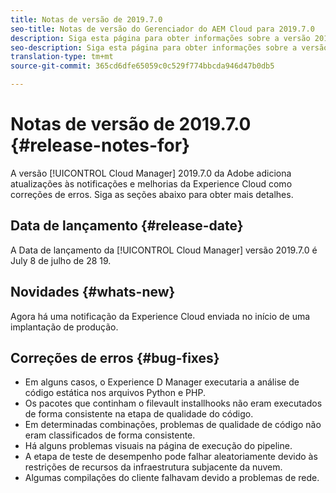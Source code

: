 ```yaml
---
title: Notas de versão de 2019.7.0
seo-title: Notas de versão do Gerenciador do AEM Cloud para 2019.7.0
description: Siga esta página para obter informações sobre a versão 2019.7.0 do Gerenciador de nuvem.
seo-description: Siga esta página para obter informações sobre a versão 2019.7.0 do Gerenciador de AEM Cloud.
translation-type: tm+mt
source-git-commit: 365cd6dfe65059c0c529f774bbcda946d47b0db5

---
```


# Notas de versão de 2019.7.0 {#release-notes-for}

A versão [!UICONTROL Cloud Manager] 2019.7.0 da Adobe adiciona atualizações às notificações e melhorias da Experience Cloud como correções de erros. Siga as seções abaixo para obter mais detalhes.

## Data de lançamento {#release-date}

A Data de lançamento da [!UICONTROL Cloud Manager] versão 2019.7.0 é July 8 de julho de 28 19.

## Novidades {#whats-new}

Agora há uma notificação da Experience Cloud enviada no início de uma implantação de produção.

## Correções de erros {#bug-fixes}

* Em alguns casos, o Experience D Manager executaria a análise de código estática nos arquivos Python e PHP.
* Os pacotes que continham o filevault installhooks não eram executados de forma consistente na etapa de qualidade do código.
* Em determinadas combinações, problemas de qualidade de código não eram classificados de forma consistente.
* Há alguns problemas visuais na página de execução do pipeline.
* A etapa de teste de desempenho pode falhar aleatoriamente devido às restrições de recursos da infraestrutura subjacente da nuvem.
* Algumas compilações do cliente falhavam devido a problemas de rede.